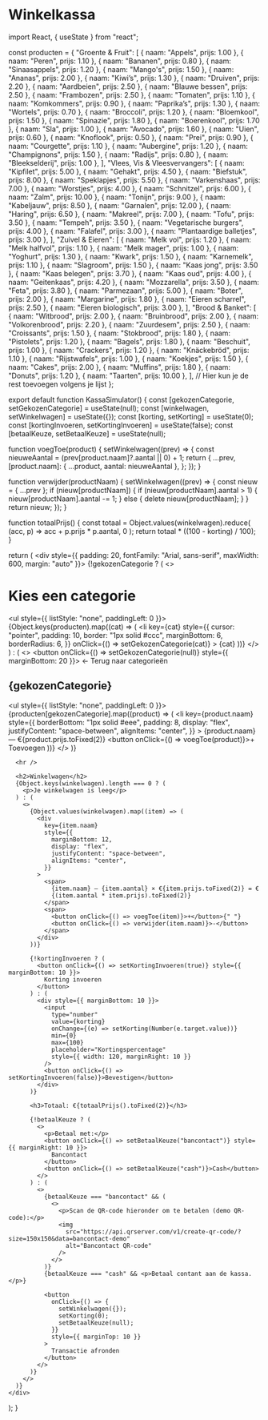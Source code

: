 # Winkelkassa
import React, { useState } from "react";

const producten = {
  "Groente & Fruit": [
    { naam: "Appels", prijs: 1.00 },
    { naam: "Peren", prijs: 1.10 },
    { naam: "Bananen", prijs: 0.80 },
    { naam: "Sinaasappels", prijs: 1.20 },
    { naam: "Mango's", prijs: 1.50 },
    { naam: "Ananas", prijs: 2.00 },
    { naam: "Kiwi’s", prijs: 1.30 },
    { naam: "Druiven", prijs: 2.20 },
    { naam: "Aardbeien", prijs: 2.50 },
    { naam: "Blauwe bessen", prijs: 2.50 },
    { naam: "Frambozen", prijs: 2.50 },
    { naam: "Tomaten", prijs: 1.10 },
    { naam: "Komkommers", prijs: 0.90 },
    { naam: "Paprika’s", prijs: 1.30 },
    { naam: "Wortels", prijs: 0.70 },
    { naam: "Broccoli", prijs: 1.20 },
    { naam: "Bloemkool", prijs: 1.50 },
    { naam: "Spinazie", prijs: 1.80 },
    { naam: "Boerenkool", prijs: 1.70 },
    { naam: "Sla", prijs: 1.00 },
    { naam: "Avocado", prijs: 1.60 },
    { naam: "Uien", prijs: 0.60 },
    { naam: "Knoflook", prijs: 0.50 },
    { naam: "Prei", prijs: 0.90 },
    { naam: "Courgette", prijs: 1.10 },
    { naam: "Aubergine", prijs: 1.20 },
    { naam: "Champignons", prijs: 1.50 },
    { naam: "Radijs", prijs: 0.80 },
    { naam: "Bleekselderij", prijs: 1.00 },
  ],
  "Vlees, Vis & Vleesvervangers": [
    { naam: "Kipfilet", prijs: 5.00 },
    { naam: "Gehakt", prijs: 4.50 },
    { naam: "Biefstuk", prijs: 8.00 },
    { naam: "Speklapjes", prijs: 5.50 },
    { naam: "Varkenshaas", prijs: 7.00 },
    { naam: "Worstjes", prijs: 4.00 },
    { naam: "Schnitzel", prijs: 6.00 },
    { naam: "Zalm", prijs: 10.00 },
    { naam: "Tonijn", prijs: 9.00 },
    { naam: "Kabeljauw", prijs: 8.50 },
    { naam: "Garnalen", prijs: 12.00 },
    { naam: "Haring", prijs: 6.50 },
    { naam: "Makreel", prijs: 7.00 },
    { naam: "Tofu", prijs: 3.50 },
    { naam: "Tempeh", prijs: 3.50 },
    { naam: "Vegetarische burgers", prijs: 4.00 },
    { naam: "Falafel", prijs: 3.00 },
    { naam: "Plantaardige balletjes", prijs: 3.00 },
  ],
  "Zuivel & Eieren": [
    { naam: "Melk vol", prijs: 1.20 },
    { naam: "Melk halfvol", prijs: 1.10 },
    { naam: "Melk mager", prijs: 1.00 },
    { naam: "Yoghurt", prijs: 1.30 },
    { naam: "Kwark", prijs: 1.50 },
    { naam: "Karnemelk", prijs: 1.10 },
    { naam: "Slagroom", prijs: 1.50 },
    { naam: "Kaas jong", prijs: 3.50 },
    { naam: "Kaas belegen", prijs: 3.70 },
    { naam: "Kaas oud", prijs: 4.00 },
    { naam: "Geitenkaas", prijs: 4.20 },
    { naam: "Mozzarella", prijs: 3.50 },
    { naam: "Feta", prijs: 3.80 },
    { naam: "Parmezaan", prijs: 5.00 },
    { naam: "Boter", prijs: 2.00 },
    { naam: "Margarine", prijs: 1.80 },
    { naam: "Eieren scharrel", prijs: 2.50 },
    { naam: "Eieren biologisch", prijs: 3.00 },
  ],
  "Brood & Banket": [
    { naam: "Witbrood", prijs: 2.00 },
    { naam: "Bruinbrood", prijs: 2.00 },
    { naam: "Volkorenbrood", prijs: 2.20 },
    { naam: "Zuurdesem", prijs: 2.50 },
    { naam: "Croissants", prijs: 1.50 },
    { naam: "Stokbrood", prijs: 1.80 },
    { naam: "Pistolets", prijs: 1.20 },
    { naam: "Bagels", prijs: 1.80 },
    { naam: "Beschuit", prijs: 1.00 },
    { naam: "Crackers", prijs: 1.20 },
    { naam: "Knäckebröd", prijs: 1.10 },
    { naam: "Rijstwafels", prijs: 1.00 },
    { naam: "Koekjes", prijs: 1.50 },
    { naam: "Cakes", prijs: 2.00 },
    { naam: "Muffins", prijs: 1.80 },
    { naam: "Donuts", prijs: 1.20 },
    { naam: "Taarten", prijs: 10.00 },
  ],
  // Hier kun je de rest toevoegen volgens je lijst
};

export default function KassaSimulator() {
  const [gekozenCategorie, setGekozenCategorie] = useState(null);
  const [winkelwagen, setWinkelwagen] = useState({});
  const [korting, setKorting] = useState(0);
  const [kortingInvoeren, setKortingInvoeren] = useState(false);
  const [betaalKeuze, setBetaalKeuze] = useState(null);

  function voegToe(product) {
    setWinkelwagen((prev) => {
      const nieuweAantal = (prev[product.naam]?.aantal || 0) + 1;
      return {
        ...prev,
        [product.naam]: { ...product, aantal: nieuweAantal },
      };
    });
  }

  function verwijder(productNaam) {
    setWinkelwagen((prev) => {
      const nieuw = { ...prev };
      if (nieuw[productNaam]) {
        if (nieuw[productNaam].aantal > 1) {
          nieuw[productNaam].aantal -= 1;
        } else {
          delete nieuw[productNaam];
        }
      }
      return nieuw;
    });
  }

  function totaalPrijs() {
    const totaal = Object.values(winkelwagen).reduce(
      (acc, p) => acc + p.prijs * p.aantal,
      0
    );
    return totaal * ((100 - korting) / 100);
  }

  return (
    <div style={{ padding: 20, fontFamily: "Arial, sans-serif", maxWidth: 600, margin: "auto" }}>
      {!gekozenCategorie ? (
        <>
          <h1>Kies een categorie</h1>
          <ul style={{ listStyle: "none", paddingLeft: 0 }}>
            {Object.keys(producten).map((cat) => (
              <li
                key={cat}
                style={{
                  cursor: "pointer",
                  padding: 10,
                  border: "1px solid #ccc",
                  marginBottom: 6,
                  borderRadius: 6,
                }}
                onClick={() => setGekozenCategorie(cat)}
              >
                {cat}
              </li>
            ))}
          </ul>
        </>
      ) : (
        <>
          <button onClick={() => setGekozenCategorie(null)} style={{ marginBottom: 20 }}>
            ← Terug naar categorieën
          </button>
          <h2>{gekozenCategorie}</h2>
          <ul style={{ listStyle: "none", paddingLeft: 0 }}>
            {producten[gekozenCategorie].map((product) => (
              <li
                key={product.naam}
                style={{
                  borderBottom: "1px solid #eee",
                  padding: 8,
                  display: "flex",
                  justifyContent: "space-between",
                  alignItems: "center",
                }}
              >
                <span>
                  {product.naam} — €{product.prijs.toFixed(2)}
                </span>
                <button onClick={() => voegToe(product)}>+ Toevoegen</button>
              </li>
            ))}
          </ul>
        </>
      )}

      <hr />

      <h2>Winkelwagen</h2>
      {Object.keys(winkelwagen).length === 0 ? (
        <p>Je winkelwagen is leeg</p>
      ) : (
        <>
          {Object.values(winkelwagen).map((item) => (
            <div
              key={item.naam}
              style={{
                marginBottom: 12,
                display: "flex",
                justifyContent: "space-between",
                alignItems: "center",
              }}
            >
              <span>
                {item.naam} — {item.aantal} × €{item.prijs.toFixed(2)} = €
                {(item.aantal * item.prijs).toFixed(2)}
              </span>
              <span>
                <button onClick={() => voegToe(item)}>+</button>{" "}
                <button onClick={() => verwijder(item.naam)}>-</button>
              </span>
            </div>
          ))}

          {!kortingInvoeren ? (
            <button onClick={() => setKortingInvoeren(true)} style={{ marginBottom: 10 }}>
              Korting invoeren
            </button>
          ) : (
            <div style={{ marginBottom: 10 }}>
              <input
                type="number"
                value={korting}
                onChange={(e) => setKorting(Number(e.target.value))}
                min={0}
                max={100}
                placeholder="Kortingspercentage"
                style={{ width: 120, marginRight: 10 }}
              />
              <button onClick={() => setKortingInvoeren(false)}>Bevestigen</button>
            </div>
          )}

          <h3>Totaal: €{totaalPrijs().toFixed(2)}</h3>

          {!betaalKeuze ? (
            <>
              <p>Betaal met:</p>
              <button onClick={() => setBetaalKeuze("bancontact")} style={{ marginRight: 10 }}>
                Bancontact
              </button>
              <button onClick={() => setBetaalKeuze("cash")}>Cash</button>
            </>
          ) : (
            <>
              {betaalKeuze === "bancontact" && (
                <>
                  <p>Scan de QR-code hieronder om te betalen (demo QR-code):</p>
                  <img
                    src="https://api.qrserver.com/v1/create-qr-code/?size=150x150&data=bancontact-demo"
                    alt="Bancontact QR-code"
                  />
                </>
              )}
              {betaalKeuze === "cash" && <p>Betaal contant aan de kassa.</p>}

              <button
                onClick={() => {
                  setWinkelwagen({});
                  setKorting(0);
                  setBetaalKeuze(null);
                }}
                style={{ marginTop: 10 }}
              >
                Transactie afronden
              </button>
            </>
          )}
        </>
      )}
    </div>
  );
}
